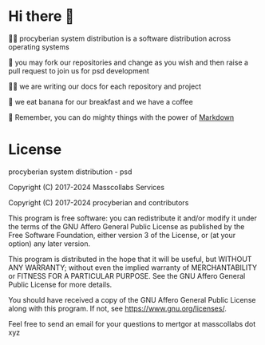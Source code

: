 # Hi there 👋

🙋‍♀️ procyberian system distribution is a software distribution across operating systems

🌈 you may fork our repositories and change as you wish and then raise a pull request to join us for psd development

👩‍💻 we are writing our docs for each repository and project

🍿 we eat banana for our breakfast and we have a coffee

🧙 Remember, you can do mighty things with the power of [Markdown](https://docs.github.com/github/writing-on-github/getting-started-with-writing-and-formatting-on-github/basic-writing-and-formatting-syntax)

# License

procyberian system distribution - psd

Copyright (C) 2017-2024 Masscollabs Services

Copyright (C) 2017-2024 procyberian and contributors

This program is free software: you can redistribute it and/or modify
it under the terms of the GNU Affero General Public License as published
by the Free Software Foundation, either version 3 of the License, or
(at your option) any later version.

This program is distributed in the hope that it will be useful,
but WITHOUT ANY WARRANTY; without even the implied warranty of
MERCHANTABILITY or FITNESS FOR A PARTICULAR PURPOSE.  See the
GNU Affero General Public License for more details.

You should have received a copy of the GNU Affero General Public License
along with this program.  If not, see <https://www.gnu.org/licenses/>.

Feel free to send an email for your questions to mertgor at masscollabs dot xyz

